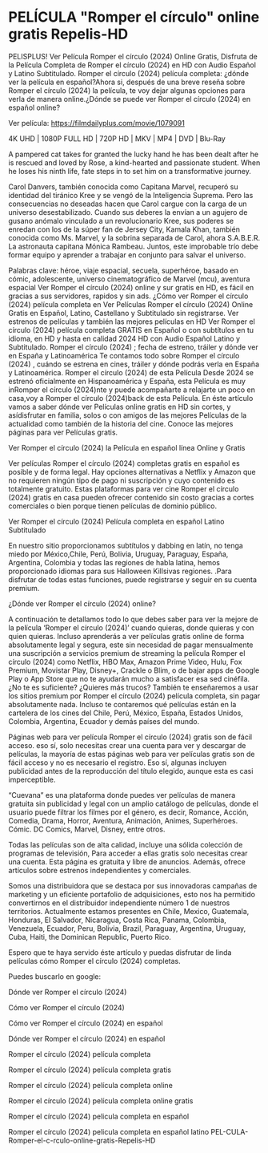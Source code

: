 # PELÍCULA "Romper el círculo" online gratis Repelis-HD
PELISPLUS! Ver Película Romper el círculo (2024) Online Gratis, Disfruta de la Película Completa de Romper el círculo (2024) en HD con Audio Español y Latino Subtitulado. Romper el círculo (2024) película completa: ¿dónde ver la película en español?Ahora si, después de una breve reseña sobre Romper el círculo (2024) la película, te voy dejar algunas opciones para verla de manera online.¿Dónde se puede ver Romper el círculo (2024) en español online?

Ver película: https://filmdailyplus.com/movie/1079091

4K UHD | 1080P FULL HD | 720P HD | MKV | MP4 | DVD | Blu-Ray

A pampered cat takes for granted the lucky hand he has been dealt after he is rescued and loved by Rose, a kind-hearted and passionate student. When he loses his ninth life, fate steps in to set him on a transformative journey.

Carol Danvers, también conocida como Capitana Marvel, recuperó su identidad del tiránico Kree y se vengó de la Inteligencia Suprema. Pero las consecuencias no deseadas hacen que Carol cargue con la carga de un universo desestabilizado. Cuando sus deberes la envían a un agujero de gusano anómalo vinculado a un revolucionario Kree, sus poderes se enredan con los de la súper fan de Jersey City, Kamala Khan, también conocida como Ms. Marvel, y la sobrina separada de Carol, ahora S.A.B.E.R. La astronauta capitana Mónica Rambeau. Juntos, este improbable trío debe formar equipo y aprender a trabajar en conjunto para salvar el universo.

Palabras clave: héroe, viaje espacial, secuela, superhéroe, basado en cómic, adolescente, universo cinematográfico de Marvel (mcu), aventura espacial Ver Romper el círculo (2024) online y sur gratis en HD, es fácil en gracias a sus servidores, rapidos y sin ads. ¿Cómo ver Romper el círculo (2024) película completa en Ver Películas Romper el círculo (2024) Online Gratis en Español, Latino, Castellano y Subtitulado sin registrarse. Ver estrenos de películas y también las mejores películas en HD Ver Romper el círculo (2024) película completa GRATIS en Español o con subtítulos en tu idioma, en HD y hasta en calidad 2024 HD con Audio Español Latino y Subtitulado. Romper el círculo (2024) ; fecha de estreno, tráiler y dónde ver en España y Latinoamérica Te contamos todo sobre Romper el círculo (2024) , cuándo se estrena en cines, tráiler y dónde podrás verla en España y Latinoamérica. Romper el círculo (2024) de esta Película Desde 2024 se estrenó oficialmente en Hispanoamérica y España, esta Película es muy inRomper el círculo (2024)nte y puede acompañarte a relajarte un poco en casa,voy a Romper el círculo (2024)back de esta Película. En éste artículo vamos a saber dónde ver Películas online gratis en HD sin cortes, y asídisfrutar en familia, solos o con amigos de las mejores Películas de la actualidad como también de la historia del cine. Conoce las mejores páginas para ver Películas gratis.

Ver Romper el círculo (2024) la Película en español línea Online y Gratis

Ver películas Romper el círculo (2024) completas gratis en español es posible y de forma legal. Hay opciones alternativas a Netflix y Amazon que no requieren ningún tipo de pago ni suscripción y cuyo contenido es totalmente gratuito. Estas plataformas para ver cine Romper el círculo (2024) gratis en casa pueden ofrecer contenido sin costo gracias a cortes comerciales o bien porque tienen películas de dominio público.

Ver Romper el círculo (2024) Película completa en español Latino Subtitulado

En nuestro sitio proporcionamos subtítulos y dabbing en latín, no tenga miedo por México,Chile, Perú, Bolivia, Uruguay, Paraguay, España, Argentina, Colombia y todas las regiones de habla latina, hemos proporcionado idiomas para sus Halloween Killsivas regiones. .Para disfrutar de todas estas funciones, puede registrarse y seguir en su cuenta premium.

¿Dónde ver Romper el círculo (2024) online?

A continuación te detallamos todo lo que debes saber para ver la mejore de la película ‘Romper el círculo (2024)’ cuando quieras, donde quieras y con quien quieras. Incluso aprenderás a ver películas gratis online de forma absolutamente legal y segura, este sin necesidad de pagar mensualmente una suscripción a servicios premium de streaming la película Romper el círculo (2024) como Netflix, HBO Max, Amazon Prime Video, Hulu, Fox Premium, Movistar Play, Disney+, Crackle o Blim, o de bajar apps de Google Play o App Store que no te ayudarán mucho a satisfacer esa sed cinéfila. ¿No te es suficiente? ¿Quieres más trucos? También te enseñaremos a usar los sitios premium por Romper el círculo (2024) película completa, sin pagar absolutamente nada. Incluso te contaremos qué películas están en la cartelera de los cines del Chile, Perú, México, España, Estados Unidos, Colombia, Argentina, Ecuador y demás países del mundo.

Páginas web para ver película Romper el círculo (2024) gratis son de fácil acceso. eso sí, solo necesitas crear una cuenta para ver y descargar de películas, la mayoría de estas páginas web para ver películas gratis son de fácil acceso y no es necesario el registro. Eso sí, algunas incluyen publicidad antes de la reproducción del título elegido, aunque esta es casi imperceptible.

“Cuevana” es una plataforma donde puedes ver películas de manera gratuita sin publicidad y legal con un amplio catálogo de películas, donde el usuario puede filtrar los filmes por el género, es decir, Romance, Acción, Comedia, Drama, Horror, Aventura, Animación, Animes, Superhéroes. Cómic. DC Comics, Marvel, Disney, entre otros.

Todas las películas son de alta calidad, incluye una sólida colección de programas de televisión, Para acceder a ellas gratis solo necesitas crear una cuenta. Esta página es gratuita y libre de anuncios. Además, ofrece artículos sobre estrenos independientes y comerciales.

Somos una distribuidora que se destaca por sus innovadoras campañas de marketing y un eficiente portafolio de adquisiciones, esto nos ha permitido convertirnos en el distribuidor independiente número 1 de nuestros territorios. Actualmente estamos presentes en Chile, Mexico, Guatemala, Honduras, El Salvador, Nicaragua, Costa Rica, Panama, Colombia, Venezuela, Ecuador, Peru, Bolivia, Brazil, Paraguay, Argentina, Uruguay, Cuba, Haiti, the Dominican Republic, Puerto Rico.

Espero que te haya servido éste artículo y puedas disfrutar de linda películas cómo Romper el círculo (2024) completas.

Puedes buscarlo en google:

Dónde ver Romper el círculo (2024)

Cómo ver Romper el círculo (2024)

Cómo ver Romper el círculo (2024) en español

Dónde ver Romper el círculo (2024) en español

Romper el círculo (2024) película completa

Romper el círculo (2024) película completa gratis

Romper el círculo (2024) película completa online

Romper el círculo (2024) película completa online gratis

Romper el círculo (2024) pelicula completa en español

Romper el círculo (2024) pelicula completa en español latino
PEL-CULA-Romper-el-c-rculo-online-gratis-Repelis-HD
